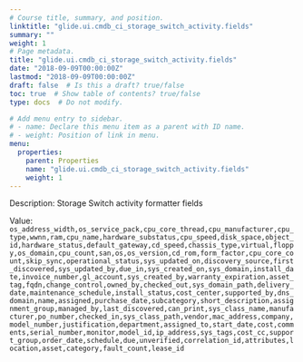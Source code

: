 ```yaml
---
# Course title, summary, and position.
linktitle: "glide.ui.cmdb_ci_storage_switch_activity.fields"
summary: ""
weight: 1
# Page metadata.
title: "glide.ui.cmdb_ci_storage_switch_activity.fields"
date: "2018-09-09T00:00:00Z"
lastmod: "2018-09-09T00:00:00Z"
draft: false  # Is this a draft? true/false
toc: true  # Show table of contents? true/false
type: docs  # Do not modify.

# Add menu entry to sidebar.
# - name: Declare this menu item as a parent with ID name.
# - weight: Position of link in menu.
menu:
  properties:
    parent: Properties
    name: "glide.ui.cmdb_ci_storage_switch_activity.fields"
    weight: 1
---
```


Description: Storage Switch activity formatter fields


Value: `os_address_width,os_service_pack,cpu_core_thread,cpu_manufacturer,cpu_type,wwnn,ram,cpu_name,hardware_substatus,cpu_speed,disk_space,object_id,hardware_status,default_gateway,cd_speed,chassis_type,virtual,floppy,os_domain,cpu_count,san,os,os_version,cd_rom,form_factor,cpu_core_count,skip_sync,operational_status,sys_updated_on,discovery_source,first_discovered,sys_updated_by,due_in,sys_created_on,sys_domain,install_date,invoice_number,gl_account,sys_created_by,warranty_expiration,asset_tag,fqdn,change_control,owned_by,checked_out,sys_domain_path,delivery_date,maintenance_schedule,install_status,cost_center,supported_by,dns_domain,name,assigned,purchase_date,subcategory,short_description,assignment_group,managed_by,last_discovered,can_print,sys_class_name,manufacturer,po_number,checked_in,sys_class_path,vendor,mac_address,company,model_number,justification,department,assigned_to,start_date,cost,comments,serial_number,monitor,model_id,ip_address,sys_tags,cost_cc,support_group,order_date,schedule,due,unverified,correlation_id,attributes,location,asset,category,fault_count,lease_id`